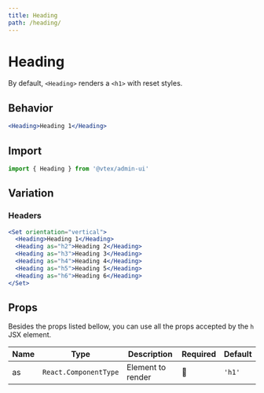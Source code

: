 ```yaml
---
title: Heading
path: /heading/
---
```


# Heading

By default, `<Heading>` renders a `<h1>` with reset styles.

## Behavior

```jsx live
<Heading>Heading 1</Heading>
```

## Import

```jsx isStatic
import { Heading } from '@vtex/admin-ui'
```

## Variation

### Headers

```jsx live
<Set orientation="vertical">
  <Heading>Heading 1</Heading>
  <Heading as="h2">Heading 2</Heading>
  <Heading as="h3">Heading 3</Heading>
  <Heading as="h4">Heading 4</Heading>
  <Heading as="h5">Heading 5</Heading>
  <Heading as="h6">Heading 6</Heading>
</Set>
```

## Props

Besides the props listed bellow, you can use all the props accepted by the `h` JSX element.

| Name | Type                  | Description       | Required | Default |
| ---- | --------------------- | ----------------- | -------- | ------- |
| as   | `React.ComponentType` | Element to render | 🚫       | `'h1'`  |
